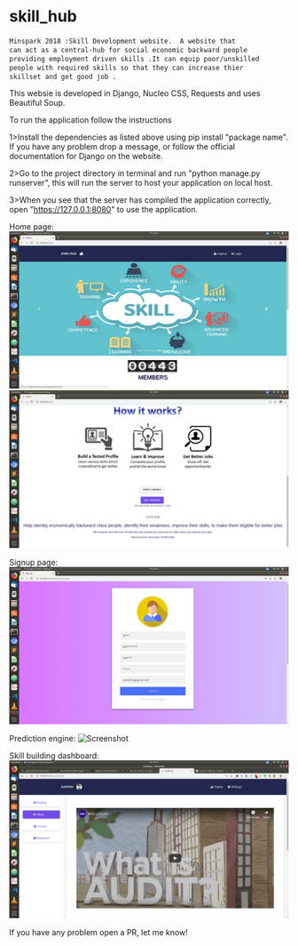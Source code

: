 # skill_hub
    Minspark 2018 :Skill Development website.  A website that 
    can act as a central-hub for social economic backward people
    providing employment driven skills .It can equip poor/unskilled
    people with required skills so that they can increase thier 
    skillset and get good job .

This websie is developed in Django, Nucleo CSS, Requests and uses Beautiful Soup.

To run the application follow the instructions

1>Install the dependencies as listed above using pip install "package name".
If you have any problem drop a message, or follow the official documentation for Django on the website.

2>Go to the project directory in terminal and run "python manage.py runserver", this will run the server to host your application on local host.

3>When you see that the server has compiled the application correctly, open "https://127.0.0.1:8080" to use the application.

Home page:
![Screenshot](/images/1.png) ![Screenshot](/images/2.png)

Signup page:
![Screenshot](/images/3.png)

Prediction engine:
![Screenshot](/images/4.png)

Skill building dashboard:
![Screenshot](/images/8.png)

If you have any problem open a PR, let me know!
